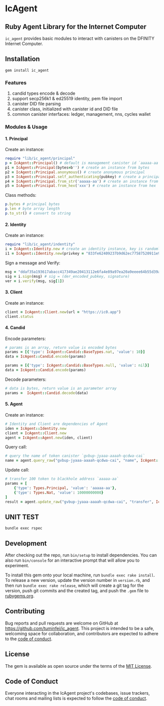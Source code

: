 # IcAgent

## Ruby Agent Library for the Internet Computer

`ic_agent` provides basic modules to interact with canisters on the DFINITY Internet Computer.


## Installation

```
gem install ic_agent
```

### Features

1. candid types encode & decode
2. support secp256k1 & ed25519 identity, pem file import
3. canister DID file parsing
4. canister class, initialized with canister id and DID file
5. common canister interfaces: ledger, management, nns, cycles wallet

### Modules & Usage

#### 1. Principal

Create an instance:

```ruby
require "lib/ic_agent/principal"
p = IcAgent::Principal() # default is management canister id `aaaaa-aa`
p1 = IcAgent::Principal(bytes=b'') # create an instance from bytes
p2 = IcAgent::Principal.anonymous() # create anonymous principal
p3 = IcAgent::Principal.self_authenticating(pubkey) # create a principal from public key
p4 = IcAgent::Principal.from_str('aaaaa-aa') # create an instance from string
p5 = IcAgent::Principal.from_hex('xxx') # create an instance from hex
```

Class methods:

```ruby
p.bytes # principal bytes
p.len # byte array length
p.to_str() # convert to string
```

#### 2. Identity

Create an instance:

```ruby
require "lib/ic_agent/indentity"
i = IcAgent::Identity.new # create an identity instance, key is randomly generated
i1 = IcAgent::Identity.new(privkey = "833fe62409237b9d62ec77587520911e9a759cec1d19755b7da901b96dca3d42") # create an instance from private key
```

Sign a message and Verify:

```ruby
msg = "ddaf35a193617abacc417349ae20413112e6fa4e89a97ea20a9eeee64b55d39a2192992a274fc1a836ba3c23a3feebbd454d4423643ce80e2a9ac94fa54ca49f"
sig = i.sign(msg) # sig = (der_encoded_pubkey, signature)
ver = i.verify(msg, sig[1])
```

#### 3. Client

Create an instance:

```ruby
client = IcAgent::Client.new(url = "https://ic0.app")
client.status
```

#### 4. Candid

Encode parameters:

```ruby
# params is an array, return value is encoded bytes
params = [{'type': IcAgent::Candid::BaseTypes.nat, 'value': 10}]
data = IcAgent::Candid.encode(params)

params = [{'type': IcAgent::Candid::BaseTypes.null, 'value': nil}]
data = IcAgent::Candid.encode(params)
```

Decode parameters:

```ruby
# data is bytes, return value is an parameter array
params =  IcAgent::Candid.decode(data)
```

#### 5. Agent

Create an instance:

```ruby
# Identity and Client are dependencies of Agent
iden = IcAgent::Identity.new
client = IcAgent::Client.new
agent = IcAgent::Agent.new(iden, client)
```

Query call:

```ruby
# query the name of token canister `gvbup-jyaaa-aaaah-qcdwa-cai`
name = agent.query_raw("gvbup-jyaaa-aaaah-qcdwa-cai", "name", IcAgent::Candid.encode([]))
```

Update call:

```ruby
# transfer 100 token to blackhole address `aaaaa-aa`
params = [
	{'type': Types.Principal, 'value': 'aaaaa-aa'},
	{'type': Types.Nat, 'value': 10000000000}
]
result = agent.update_raw("gvbup-jyaaa-aaaah-qcdwa-cai", "transfer", IcAgent::Candid.encode(params))
```

## UNIT TEST

```
bundle exec rspec  
```

## Development

After checking out the repo, run `bin/setup` to install dependencies. You can also run `bin/console` for an interactive prompt that will allow you to experiment.

To install this gem onto your local machine, run `bundle exec rake install`. To release a new version, update the version number in `version.rb`, and then run `bundle exec rake release`, which will create a git tag for the version, push git commits and the created tag, and push the `.gem` file to [rubygems.org](https://rubygems.org).

## Contributing

Bug reports and pull requests are welcome on GitHub at https://github.com/tuminfei/ic_agent. This project is intended to be a safe, welcoming space for collaboration, and contributors are expected to adhere to the [code of conduct](https://github.com/tuminfei/ic_agent/blob/main/CODE_OF_CONDUCT.md).

## License

The gem is available as open source under the terms of the [MIT License](https://opensource.org/licenses/MIT).

## Code of Conduct

Everyone interacting in the IcAgent project's codebases, issue trackers, chat rooms and mailing lists is expected to follow the [code of conduct](https://github.com/tuminfei/ic_agent/blob/main/CODE_OF_CONDUCT.md).
